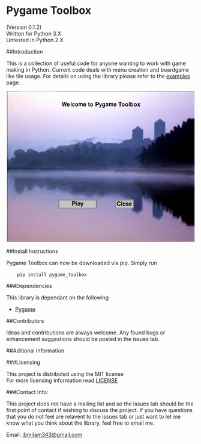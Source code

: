 # Pygame Toolbox

(Version 0.1.2)  
Written for Python 3.X  
Untested in Python 2.X

##Introduction

This is a collection of useful code for anyone wanting to work with game making
in Python. Current code deals with menu creation and boardgame like tile usage.
For details on using the library please refer to the [examples](/examples)
page.

<p align="center"><img src="./welcome_image.PNG" alt="Pygame Toolbox Image" title="Pygame Toolbox Image" height="400" width="500" /></p>


##Install Instructions

Pygame Toolbox can now be downloaded via pip. Simply run 

```
    pip install pygame_toolbox
```

###Dependencies

This library is dependant on the following

* [Pygame](http://www.pygame.org/download.shtml)

##Contributors

Ideas and contributions are always welcome. Any found bugs or enhancement
suggestions should be posted in the issues tab. 

##Aditional Information

###Licensing

This project is distributed using the MIT license  
For more licensing information read [LICENSE](./LICENSE)  

###Contact Info:

This project does not have a mailing list and so the issues tab should be the
first point of contact if wishing to discuss the project. If you have questions
that you do not feel are relavent to the issues tab or just want to let me know
what you think about the library, feel free to email me.
  
Email: <a href="mailto:jmilam343@gmail.com">jbmilam343@gmail.com</a>
